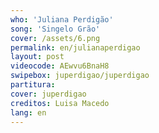```yaml
---
who: 'Juliana Perdigão'
song: 'Singelo Grão'
cover: /assets/6.png
permalink: en/julianaperdigao
layout: post
videocode: AEwvu6BnaH8
swipebox: juperdigao/juperdigao
partitura: 
cover: juperdigao
creditos: Luisa Macedo
lang: en
---
```

